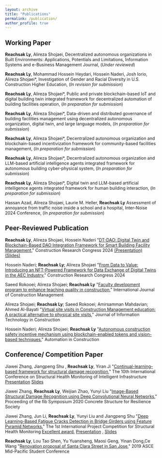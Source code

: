```yaml
---
layout: archive
title: "Publications"
permalink: /publication/
author_profile: true
---
```


## Working Paper

**Reachsak Ly**, Alireza Shojaei, Decentralized autonomous organizations in Built Environments: Applications, Potentials and Limitations, Information Systems and e-Business Management Journal, (*Under reviewed*)

**Reachsak Ly**, Mohammad Hossein Heydari, Hossein Naderi, Josh Iorio, Alireza Shojaei*, Investigation of Gender and Racial Diversity in U.S. Construction Higher Education, (*In revision for submission*)

**Reachsak Ly**, Alireza Shojaei*, Public and private blockchain-based IoT and digital building twin integrated framework for decentralized automation of building facilities operation, (*In preparation for submission*)

**Reachsak Ly**, Alireza Shojaei*, Data-driven and distributed governance of building facilities management using decentralized autonomous organization, digital twin, and large language models, (*In preparation for submission*)

**Reachsak Ly**, Alireza Shojaei*, Decentralized autonomous organization and blockchain-based incentivization framework for community-based facilities management, (*In preparation for submission*)

**Reachsak Ly**, Alireza Shojaei*, Decentralized autonomous organization and LLM-based artificial intelligence agents integrated framework for autonomous building cyber-physical system, (*In preparation for submission*)

**Reachsak Ly**, Alireza Shojaei*, Digital twin and LLM-based artificial intelligence agents integrated framework for human building interaction, (*In preparation for submission*)

Hassan Azad, Alireza Shojaei, Laurie M. Heller, **Reachsak Ly** Assessment of annoyance from traffic noise inside a school and a hospital, Inter-Noise 2024 Conference, (*In preparation for submission*)




## Peer-Reviewed Publication

**Reachsak Ly**, Alireza Shojaei, Hossein Naderi "[DT-DAO: Digital Twin and Blockchain-Based DAO Integration Framework for Smart Building Facility Management](https://doi.org/10.1061/9780784485262.081)," Construction Research Congress 2024  [(Presentation)](https://drive.google.com/file/d/1GH7WCM-YUTNj9eiFCbiqswhkr8YsJyDa/view) [(Slides)](https://docs.google.com/presentation/d/1PVzuYr-b17HWkKHVgIWNvAL9IoxZZbi3/edit#slide=id.p1) 

Hossein Naderi; **Reachsak Ly**; Alireza Shojaei "[From Data to Value: Introducing an NFT-Powered Framework for Data Exchange of Digital Twins in the AEC Industry](https://doi.org/10.1061/9780784485262.031)," Construction Research Congress 2024 

Saeed Rokooei; Alireza Shojaei; **Reachsak Ly** "[Faculty development program to enhance teaching quality in construction](https://doi.org/10.1080/15623599.2024.2304475)," International Journal of Construction Management

Alireza Shojaei; **Reachsak Ly**; Saeed Rokooei; Amirsamman Mahdavian; Ahmed Al-Bayati "[Virtual site visits in Construction Management education: A practical alternative to physical site visits](https://doi.org/10.36680/j.itcon.2023.036)," Journal of Information Technology in Construction 

Hossein Naderi; Alireza Shojaei; **Reachsak Ly** "[Autonomous construction safety incentive mechanism using blockchain-enabled tokens and vision-based techniques](https://doi.org/10.1016/j.autcon.2023.104959)," Automation in Construction

## Conference/ Competition Paper

Jiawei Zhang, Jiangpeng Shu , **Reachsak Ly**, Yiran Ji "[Continual-learning-based framework for structural damage recognition](https://drive.google.com/file/d/1JROwKzfr3vQrkON_3x3Oi5kG1aqghhJR/view?usp=sharing)," The 10th International Conference on Structural Health Monitoring of Intelligent Infrastructure [Presentation](https://drive.google.com/file/d/1n8U0ATgCJKxy385quA48TEgTiTmvJhJ9/view?usp=sharing) [Slides](https://docs.google.com/presentation/d/1AvNszzpbLX9Z1klnNERIWp0ORsrlbohl/edit?usp=sharing&ouid=109273865605327056301&rtpof=true&sd=true) 

Jiawei Zhang, **Reachsak Ly**, Weijian Zhao, Yunyi Liu "[Image-Based Structural Damage Recognition using Deep Convolutional Neural Networks](https://drive.google.com/file/d/1I5Uy-2mVcQS_WNi41XFCXXGrezrASMtp/view?usp=sharing)," Proceeding of the fib Symposium 2020 Concrete Structure for Resilience Society 

Jiawei Zhang, Jun Li, **Reachsak Ly**, Yunyi Liu and Jiangpeng Shu "[Deep Learning-Based Fatigue Cracks Detection in Bridge Girders using Feature Pyramid Networks](https://drive.google.com/file/d/1apZHyXLByKTg0UD-7q4v1Lt5LGHbewCO/view?usp=sharing)," The 1st International Project Competition for Structural Health Monitoring [Excellent award](https://drive.google.com/file/d/1EqTPvueRLVZ-G-5W5o6f7FE6tU9QZPw5/view?usp=sharing), [Presentation](https://drive.google.com/file/d/11ne2UwON8rCfWhl4Dql5e7C5FNhOEP3m/view?usp=sharing) , [Slides](https://docs.google.com/presentation/d/1OvG8sP8ltkOZw_zIO96slxPimn0CkX38/edit#slide=id.p1) 

**Reachsak Ly**, Lou Tao Shen, Yu Yuansheng, Maosi Geng, Yinan Dong,Ce Wang "[Renovation proposal of Santa Clara Street in San Jose](https://drive.google.com/file/d/1NzSVgfvwgXjnpKms5cQQyainPNHKDxWj/view?usp=sharing)," 2019 ASCE Mid-Pacific Student Conference
